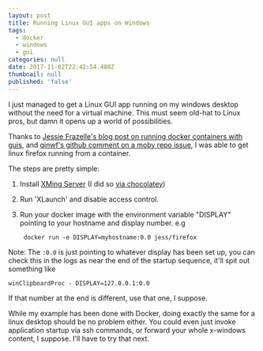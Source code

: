 ```yaml
---
layout: post
title: Running Linux GUI apps on Windows
tags:
  - docker
  - windows
  - gui
categories: null
date: 2017-11-02T22:42:54.488Z
thumbnail: null
published: 'false'
---
```

I just managed to get a Linux GUI app running on my windows desktop without the need for a virtual machine. This must seem old-hat to Linux pros, but damn it opens up a world of possibilities.

Thanks to [Jessie Frazelle's blog post on running docker containers with guis][1], and [qinwf's github comment on a moby repo issue][2], I was able to get linux firefox running from a container.

The steps are pretty simple:

1. Install [XMing Server][3] (I did so [via chocolatey][4])
2. Run 'XLaunch' and disable access control.
3. Run your docker image with the environment variable "DISPLAY" pointing to your hostname and display number. e.g

        docker run -e DISPLAY=myhostname:0.0 jess/firefox

Note: The `:0.0` is just pointing to whatever display has been set up, you can check this in the logs as near the end of the startup sequence, it'll spit out something like

    winClipboardProc - DISPLAY=127.0.0.1:0.0

If that number at the end is different, use that one, I suppose.

While my example has been done with Docker, doing exactly the same for a linux desktop should be no problem either. You could even just invoke application startup via ssh commands, or forward your whole x-windows content, I suppose. I'll have to try that next.

[1]: https://blog.jessfraz.com/post/docker-containers-on-the-desktop/
[2]: https://github.com/moby/moby/issues/8710#issuecomment-135109677
[3]: https://sourceforge.net/projects/xming/
[4]: https://chocolatey.org/packages/xming
